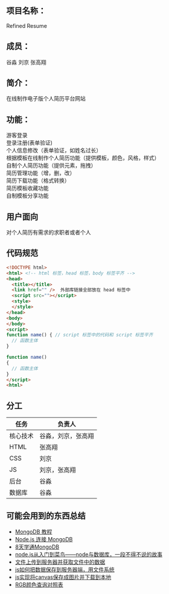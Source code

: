 ## 项目名称：
Refined Resume

## 成员：
谷淼 刘京 张高翔

## 简介：
在线制作电子版个人简历平台网站

## 功能：
游客登录  
登录注册(表单验证)  
个人信息修改（表单验证，如姓名过长）  
根据模板在线制作个人简历功能（提供模板，颜色，风格，样式）  
自制个人简历功能（提供元素，拖拽）  
简历管理功能（增，删，改）  
简历下载功能（格式转换）  
简历模板收藏功能  
自制模板分享功能  

## 用户面向
对个人简历有需求的求职者或者个人

## 代码规范

```html
<!DOCTYPE html>
<html> <!-- html 标签，head 标签，body 标签平齐 -->
<head>
  <title></title>
  <link href="" />  外部库链接全部放在 head 标签中
  <script src=""></script>
  <style>
  </style>
</head>
<body>
</body>
<script>
function name() { // script 标签中的代码和 script 标签平齐
  // 函数主体
}

function name()
{
  // 函数主体
}
</script>
<html>
``` 
## 分工
任务|负责人
-|-
核心技术|谷淼，刘京，张高翔
HTML|张高翔
CSS|刘京
JS|刘京，张高翔
后台|谷淼
数据库|谷淼
## 可能会用到的东西总结
* [MongoDB 教程](http://www.runoob.com/mongodb/mongodb-tutorial.html)  
* [Node.js 连接 MongoDB](http://www.runoob.com/nodejs/nodejs-mongodb.html)  
* [8天学通MongoDB](https://kb.cnblogs.com/page/152296/)  
* [node.js从入门到菜鸟——node与数据库，一段不得不说的故事](https://www.cnblogs.com/xiao-yao/archive/2012/04/13/2445915.html)  
* [文件上传到服务器并获取文件中的数据](http://blog.csdn.net/cwzhsi/article/details/45486925)  
* [js如何把数据保存到服务器端，用文件系统](https://zhidao.baidu.com/question/1701857117220731540.html)  
* [js实现将canvas保存成图片并下载到本地](http://blog.csdn.net/u012246064/article/details/78032153)  
* [RGB颜色查询对照表](http://www.114la.com/other/rgb.htm)

